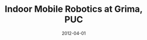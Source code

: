 ---
title: "Indoor Mobile Robotics at Grima, PUC"
collection: publications-journal
permalink: 
excerpt: 'Description on all the work in robotics at GRIMA, PUC'
date: 2012-04-01
venue: 'Journal of Intelligent & Robotic Systems'
paperurl: https://link.springer.com/article/10.1007/s10846-011-9604-2
citation: 'Caro, L., Correa, J., Espinace, P., Langdon, D., Maturana, D., Mitnik, R., Montabone, S., <b>Pszczolkowski, S.</b>, Araneda, A., Mery, D. and Torres, M., 2012. &quot;Indoor Mobile Robotics at Grima, PUC&quot; <i>Journal of Intelligent & Robotic Systems</i>, 66(1-2), pp.151-165'
---